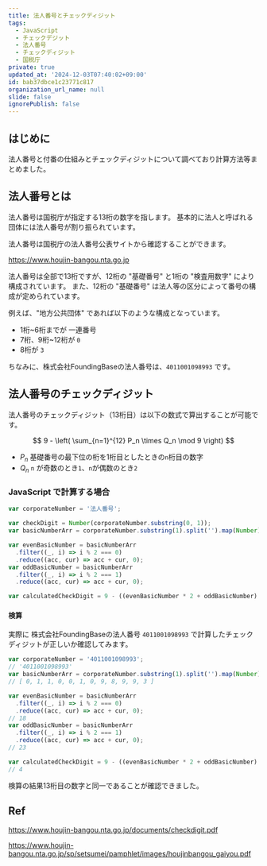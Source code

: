 ```yaml
---
title: 法人番号とチェックディジット
tags:
  - JavaScript
  - チェックデジット
  - 法人番号
  - チェックディジット
  - 国税庁
private: true
updated_at: '2024-12-03T07:40:02+09:00'
id: bab37dbce1c23771c817
organization_url_name: null
slide: false
ignorePublish: false
---
```


## はじめに

法人番号と付番の仕組みとチェックディジットについて調べており計算方法等まとめました。

## 法人番号とは

法人番号は国税庁が指定する13桁の数字を指します。
基本的に法人と呼ばれる団体には法人番号が割り振られています。

法人番号は国税庁の法人番号公表サイトから確認することができます。

https://www.houjin-bangou.nta.go.jp

法人番号は全部で13桁ですが、12桁の "基礎番号" と1桁の "検査用数字" により構成されています。
また、12桁の "基礎番号" は法人等の区分によって番号の構成が定められています。

例えば、"地方公共団体" であれば以下のような構成となっています。

- 1桁~6桁までが 一連番号
- 7桁、9桁~12桁が `0`
- 8桁が `3`

ちなみに、株式会社FoundingBaseの法人番号は、`4011001098993` です。

## 法人番号のチェックディジット

法人番号のチェックディジット（13桁目）は以下の数式で算出することが可能です。

$$
9 - \left( \sum_{n=1}^{12} P_n \times Q_n \mod 9 \right)
$$

- $P_n$ 基礎番号の最下位の桁を1桁目としたときの`n`桁目の数字
- $Q_n$ `n` が奇数のとき`1`、`n`が偶数のとき`2`

### JavaScript で計算する場合

```js
var corporateNumber = '法人番号';

var checkDigit = Number(corporateNumber.substring(0, 1));
var basicNumberArr = corporateNumber.substring(1).split('').map(Number);

var evenBasicNumber = basicNumberArr
  .filter((_, i) => i % 2 === 0)
  .reduce((acc, cur) => acc + cur, 0);
var oddBasicNumber = basicNumberArr
  .filter((_, i) => i % 2 === 1)
  .reduce((acc, cur) => acc + cur, 0);

var calculatedCheckDigit = 9 - ((evenBasicNumber * 2 + oddBasicNumber) % 9);
```

#### 検算

実際に 株式会社FoundingBaseの法人番号 `4011001098993` で計算したチェックディジットが正しいか確認してみます。

```js
var corporateNumber = '4011001098993';
// '4011001098993'
var basicNumberArr = corporateNumber.substring(1).split('').map(Number);
// [ 0, 1, 1, 0, 0, 1, 0, 9, 8, 9, 9, 3 ]

var evenBasicNumber = basicNumberArr
  .filter((_, i) => i % 2 === 0)
  .reduce((acc, cur) => acc + cur, 0);
// 18
var oddBasicNumber = basicNumberArr
  .filter((_, i) => i % 2 === 1)
  .reduce((acc, cur) => acc + cur, 0);
// 23

var calculatedCheckDigit = 9 - ((evenBasicNumber * 2 + oddBasicNumber) % 9);
// 4
```

検算の結果13桁目の数字と同一であることが確認できました。

## Ref

https://www.houjin-bangou.nta.go.jp/documents/checkdigit.pdf

https://www.houjin-bangou.nta.go.jp/sp/setsumei/pamphlet/images/houjinbangou_gaiyou.pdf
